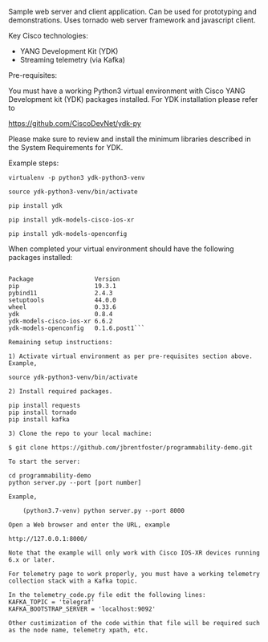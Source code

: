Sample web server and client application.  Can be used for prototyping and demonstrations.  Uses tornado web server framework and javascript client.

Key Cisco technologies:
- YANG Development Kit (YDK)
- Streaming telemetry (via Kafka)

Pre-requisites:

You must have a working Python3 virtual environment with Cisco YANG Development kit (YDK) packages installed.  For YDK installation please refer to

https://github.com/CiscoDevNet/ydk-py

Please make sure to review and install the minimum libraries described in the System Requirements for YDK.

Example steps:

`virtualenv -p python3 ydk-python3-venv`

`source ydk-python3-venv/bin/activate`

`pip install ydk`

`pip install ydk-models-cisco-ios-xr`

`pip install ydk-models-openconfig`

When completed your virtual environment should have the following packages installed:

```(test-ydk-venv)$ pip list

Package                 Version
pip                     19.3.1
pybind11                2.4.3
setuptools              44.0.0
wheel                   0.33.6
ydk                     0.8.4
ydk-models-cisco-ios-xr 6.6.2
ydk-models-openconfig   0.1.6.post1```

Remaining setup instructions:

1) Activate virtual environment as per pre-requisites section above.  Example,

source ydk-python3-venv/bin/activate

2) Install required packages.

pip install requests
pip install tornado
pip install kafka

3) Clone the repo to your local machine:

$ git clone https://github.com/jbrentfoster/programmability-demo.git

To start the server:

cd programmability-demo
python server.py --port [port number]

Example,

    (python3.7-venv) python server.py --port 8000
    
Open a Web browser and enter the URL, example

http://127.0.0.1:8000/

Note that the example will only work with Cisco IOS-XR devices running 6.x or later.

For telemetry page to work properly, you must have a working telemetry collection stack with a Kafka topic.

In the telemetry_code.py file edit the following lines:
KAFKA_TOPIC = 'telegraf'
KAFKA_BOOTSTRAP_SERVER = 'localhost:9092'

Other custimization of the code within that file will be required such as the node name, telemetry xpath, etc.
